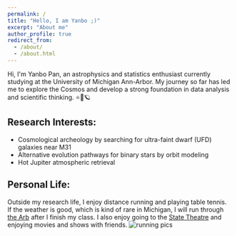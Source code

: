 ```yaml
---
permalink: /
title: "Hello, I am Yanbo ;)"
excerpt: "About me"
author_profile: true
redirect_from: 
  - /about/
  - /about.html
---
```


Hi, I'm Yanbo Pan, an astrophysics and statistics enthusiast currently studying at the University of Michigan Ann-Arbor. My journey so far has led me to explore the Cosmos and develop a strong foundation in data analysis and scientific thinking. ⭐🌌🪐

## Research Interests:
- Cosmological archeology by searching for ultra-faint dwarf (UFD) galaxies near M31
- Alternative evolution pathways for binary stars by orbit modeling
- Hot Jupiter atmospheric retrieval


## Personal Life:
Outside my research life, I enjoy distance running and playing table tennis. If the weather is good, which is kind of rare in Michigan, I will run through [the Arb](https://mbgna.umich.edu/nichols-arboretum/) after I finish my class. I also enjoy going to the [State Theatre](https://michtheater.org/) and enjoying movies and shows with friends.  ![running pics](/images/marathon.jpg)


